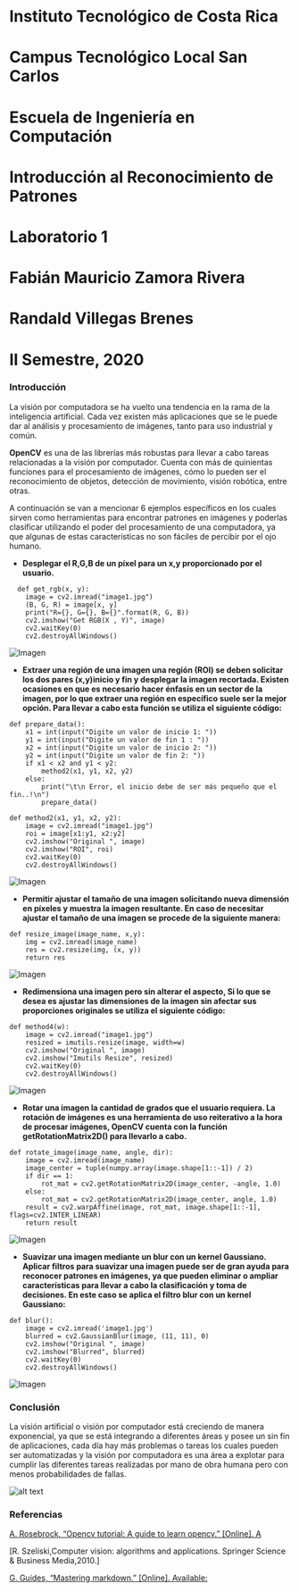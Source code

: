 # Instituto Tecnológico de Costa Rica

# Campus Tecnológico Local San Carlos

# Escuela de Ingeniería en Computación

# Introducción al Reconocimiento de Patrones

# Laboratorio 1

# Fabián Mauricio Zamora Rivera
# Randald Villegas Brenes

# II Semestre, 2020


### Introducción

La visión por computadora se ha vuelto una tendencia en la rama de la inteligencia artificial. Cada vez existen más aplicaciones que se le puede dar al análisis y procesamiento de imágenes, tanto para uso industrial y común. 

**OpenCV** es una de las librerías más robustas para llevar a cabo tareas relacionadas a la visión por computador. Cuenta con más de quinientas funciones para el procesamiento de imágenes, cómo lo pueden ser el reconocimiento de objetos, detección de movimiento, visión robótica, entre otras.

A continuación se van a mencionar 6 ejemplos específicos en los cuales sirven como herramientas para encontrar patrones en imágenes y poderlas clasificar utilizando el poder del procesamiento de una computadora, ya que algunas de estas características no son fáciles de percibir por el ojo humano.

* **Desplegar el R,G,B de un píxel para un x,y proporcionado por el usuario.**
~~~
  def get_rgb(x, y):
    image = cv2.imread("image1.jpg")
    (B, G, R) = image[x, y]
    print("R={}, G={}, B={}".format(R, G, B))
    cv2.imshow("Get RGB(X , Y)", image)
    cv2.waitKey(0)
    cv2.destroyAllWindows()
~~~
![Imagen](./result/img1.jpeg "Resultado #1")


* **Extraer una región de una imagen una región (ROI) se deben solicitar los dos pares (x,y)inicio y fin y desplegar la imagen recortada. Existen ocasiones en que es necesario hacer énfasis en un sector de la imagen, por lo que extraer una región en específico suele ser la mejor opción. Para llevar a cabo esta función se utiliza el siguiente código:**
~~~
def prepare_data():
    x1 = int(input("Digite un valor de inicio 1: "))
    y1 = int(input("Digite un valor de fin 1 : "))
    x2 = int(input("Digite un valor de inicio 2: "))
    y2 = int(input("Digite un valor de fin 2: "))
    if x1 < x2 and y1 < y2:
        method2(x1, y1, x2, y2)
    else:
        print("\t\n Error, el inicio debe de ser más pequeño que el fin..!\n")
        prepare_data()

def method2(x1, y1, x2, y2):
    image = cv2.imread("image1.jpg")
    roi = image[x1:y1, x2:y2]
    cv2.imshow("Original ", image)
    cv2.imshow("ROI", roi)
    cv2.waitKey(0)
    cv2.destroyAllWindows()
~~~
![Imagen](./result/img2.jpeg "Resultado #2")

* **Permitir ajustar el tamaño de una imagen solicitando nueva dimensión en píxeles y muestra la imagen resultante. En caso de necesitar ajustar el tamaño de una imagen se procede de la siguiente manera:**
~~~
def resize_image(image_name, x,y):
    img = cv2.imread(image_name)
    res = cv2.resize(img, (x, y))
    return res
~~~
![Imagen](./result/img3.jpeg "Resultado #3")

* **Redimensiona una imagen pero sin alterar el aspecto, Si lo que se desea es ajustar las dimensiones de la imagen sin afectar sus proporciones originales se utiliza el siguiente código:**
~~~
def method4(w):
    image = cv2.imread("image1.jpg")
    resized = imutils.resize(image, width=w)
    cv2.imshow("Original ", image)
    cv2.imshow("Imutils Resize", resized)
    cv2.waitKey(0)
    cv2.destroyAllWindows()
~~~
![Imagen](./result/img4.jpeg "Resultado #4")

* **Rotar una imagen la cantidad de grados que el usuario requiera. La rotación de imágenes es una herramienta de uso reiterativo a la hora de procesar imágenes, OpenCV cuenta con la función getRotationMatrix2D() para llevarlo a cabo.**
~~~
def rotate_image(image_name, angle, dir):
    image = cv2.imread(image_name)
    image_center = tuple(numpy.array(image.shape[1::-1]) / 2)
    if dir == 1:
        rot_mat = cv2.getRotationMatrix2D(image_center, -angle, 1.0)
    else:
        rot_mat = cv2.getRotationMatrix2D(image_center, angle, 1.0)
    result = cv2.warpAffine(image, rot_mat, image.shape[1::-1], flags=cv2.INTER_LINEAR)
    return result
~~~
![Imagen](./result/img5.jpeg "Resultado #5")

* **Suavizar una imagen mediante un blur con un kernel Gaussiano. Aplicar filtros para suavizar una imagen puede ser de gran ayuda para reconocer patrones en imágenes, ya que pueden eliminar o ampliar características para llevar a cabo la clasificación y toma de decisiones. En este caso se aplica el filtro blur con un kernel Gaussiano:**
~~~
def blur():
    image = cv2.imread('image1.jpg')
    blurred = cv2.GaussianBlur(image, (11, 11), 0)
    cv2.imshow("Original ", image)
    cv2.imshow("Blurred", blurred)
    cv2.waitKey(0)
    cv2.destroyAllWindows()
~~~
![Imagen](./result/img6.jpeg "Resultado #6")

### Conclusión

La visión artificial o visión por computador está creciendo de manera exponencial, ya que se está integrando a diferentes áreas y posee un sin fin de aplicaciones, cada día hay más problemas o tareas los cuales pueden ser automatizadas y la visión por computadora  es una área a explotar para cumplir las diferentes tareas realizadas por mano de obra humana pero con menos probabilidades de fallas.

![alt text](https://cdn.analyticsvidhya.com/wp-content/uploads/2019/03/CV.jpg)


### Referencias
[A. Rosebrock, “Opencv tutorial: A guide to learn opencv.” [Online]. A](https://www.pyimagesearch.com/2018/07/19/opencv-tutorial-a-guide-to-learn-opencv/)

[R. Szeliski,Computer vision: algorithms and applications. Springer Science & Business Media,2010.]

[G. Guides, “Mastering markdown.” [Online]. Available:](https://guides.github.com/features/mastering-markdown/)
